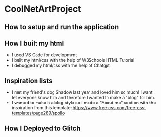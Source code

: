 # CoolNetArtProject
## How to setup and run the application
## How I built my html
* I used VS Code for development
* I built my html/css with the help of W3Schools HTML Tutorial
* I debugged my html/css with the help of Chatgpt

## Inspiration lists
* I met my friend's dog Shadow last year and loved him so much! I want let everyone know him and therefore I wanted to make a "blog" for him.
* I wanted to make it a blog style so I made a "About me" section with the inspiration from this template: https://www.free-css.com/free-css-templates/page289/apollo

## How I Deployed to Glitch
